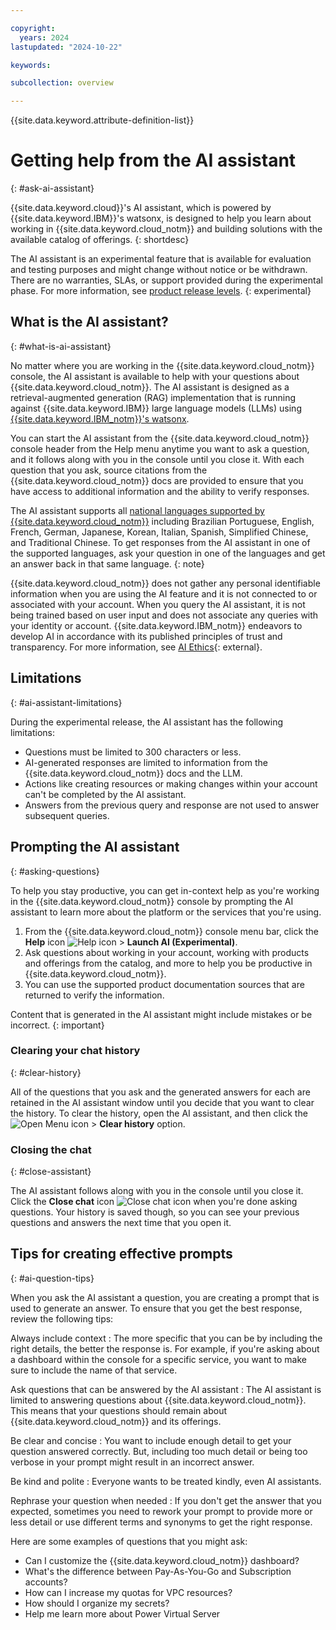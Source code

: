 ```yaml
---

copyright:
  years: 2024
lastupdated: "2024-10-22"

keywords:

subcollection: overview

---
```


{{site.data.keyword.attribute-definition-list}}

# Getting help from the AI assistant
{: #ask-ai-assistant}

{{site.data.keyword.cloud}}'s AI assistant, which is powered by {{site.data.keyword.IBM}}'s watsonx, is designed to help you learn about working in {{site.data.keyword.cloud_notm}} and building solutions with the available catalog of offerings.
{: shortdesc}

The AI assistant is an experimental feature that is available for evaluation and testing purposes and might change without notice or be withdrawn. There are no warranties, SLAs, or support provided during the experimental phase. For more information, see [product release levels](/docs/overview?topic=overview-services_availability#release-levels).
{: experimental}

## What is the AI assistant?
{: #what-is-ai-assistant}

No matter where you are working in the {{site.data.keyword.cloud_notm}} console, the AI assistant is available to help with your questions about {{site.data.keyword.cloud_notm}}. The AI assistant is designed as a retrieval-augmented generation (RAG) implementation that is running against {{site.data.keyword.IBM}} large language models (LLMs) using [{{site.data.keyword.IBM_notm}}'s watsonx](https://www.ibm.com/watsonx).

You can start the AI assistant from the {{site.data.keyword.cloud_notm}} console header from the Help menu anytime you want to ask a question, and it follows along with you in the console until you close it. With each question that you ask, source citations from the {{site.data.keyword.cloud_notm}} docs are provided to ensure that you have access to additional information and the ability to verify responses.

The AI assistant supports all [national languages supported by {{site.data.keyword.cloud_notm}}](/docs/overview?topic=overview-language-support) including Brazilian Portuguese, English, French, German, Japanese, Korean, Italian, Spanish, Simplified Chinese, and Traditional Chinese. To get responses from the AI assistant in one of the supported languages, ask your question in one of the languages and get an answer back in that same language.
{: note}

{{site.data.keyword.cloud_notm}} does not gather any personal identifiable information when you are using the AI feature and it is not connected to or associated with your account. When you query the AI assistant, it is not being trained based on user input and does not associate any queries with your identity or account. {{site.data.keyword.IBM_notm}} endeavors to develop AI in accordance with its published principles of trust and transparency. For more information, see [AI Ethics](https://www.ibm.com/impact/ai-ethics){: external}.



## Limitations
{: #ai-assistant-limitations}

During the experimental release, the AI assistant has the following limitations:

* Questions must be limited to 300 characters or less.
* AI-generated responses are limited to information from the {{site.data.keyword.cloud_notm}} docs and the LLM.
* Actions like creating resources or making changes within your account can't be completed by the AI assistant.
* Answers from the previous query and response are not used to answer subsequent queries.


## Prompting the AI assistant
{: #asking-questions}

To help you stay productive, you can get in-context help as you're working in the {{site.data.keyword.cloud_notm}} console by prompting the AI assistant to learn more about the platform or the services that you're using.

1. From the {{site.data.keyword.cloud_notm}} console menu bar, click the **Help** icon ![Help icon](../icons/help.svg "Help") > **Launch AI (Experimental)**.
1. Ask questions about working in your account, working with products and offerings from the catalog, and more to help you be productive in {{site.data.keyword.cloud_notm}}.
1. You can use the supported product documentation sources that are returned to verify the information.

Content that is generated in the AI assistant might include mistakes or be incorrect.
{: important}

### Clearing your chat history
{: #clear-history}

All of the questions that you ask and the generated answers for each are retained in the AI assistant window until you decide that you want to clear the history. To clear the history, open the AI assistant, and then click the ![Open Menu icon](../icons/icon_hamburger.svg "Open menu") > **Clear history** option.

### Closing the chat
{: #close-assistant}

The AI assistant follows along with you in the console until you close it. Click the **Close chat** icon ![Close chat icon](../icons/close-icon.svg "Close chat") when you're done asking questions. Your history is saved though, so you can see your previous questions and answers the next time that you open it.


## Tips for creating effective prompts
{: #ai-question-tips}

When you ask the AI assistant a question, you are creating a prompt that is used to generate an answer. To ensure that you get the best response, review the following tips:

Always include context
:   The more specific that you can be by including the right details, the better the response is. For example, if you're asking about a dashboard within the console for a specific service, you want to make sure to include the name of that service.

Ask questions that can be answered by the AI assistant
:   The AI assistant is limited to answering questions about {{site.data.keyword.cloud_notm}}. This means that your questions should remain about {{site.data.keyword.cloud_notm}} and its offerings.

Be clear and concise
:   You want to include enough detail to get your question answered correctly. But, including too much detail or being too verbose in your prompt might result in an incorrect answer.

Be kind and polite
:   Everyone wants to be treated kindly, even AI assistants.

Rephrase your question when needed
:   If you don't get the answer that you expected, sometimes you need to rework your prompt to provide more or less detail or use different terms and synonyms to get the right response.

Here are some examples of questions that you might ask:

* Can I customize the {{site.data.keyword.cloud_notm}} dashboard?
* What's the difference between Pay-As-You-Go and Subscription accounts?
* How can I increase my quotas for VPC resources?
* How should I organize my secrets?
* Help me learn more about Power Virtual Server
